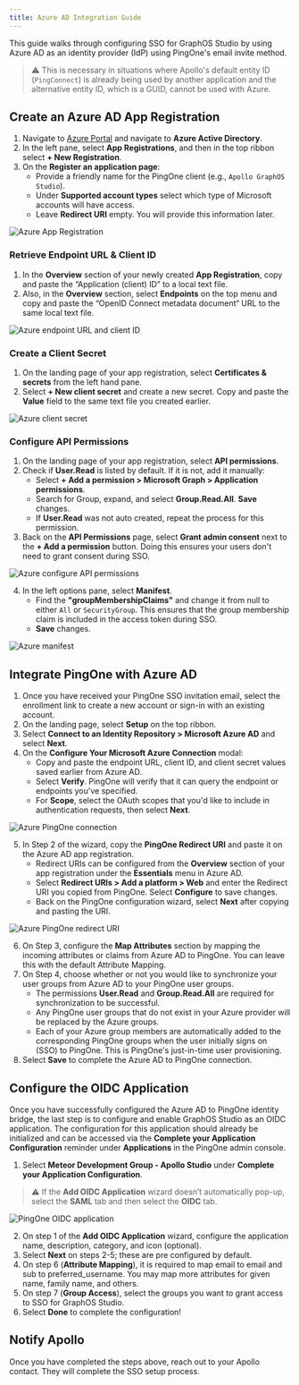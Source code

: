 ```yaml
---
title: Azure AD Integration Guide
---
```


This guide walks through configuring SSO for GraphOS Studio by using Azure AD as an identity provider (IdP) using PingOne's email invite method.

> ⚠️ This is necessary in situations where Apollo's default entity ID (`PingConnect`) is already being used by another application and the alternative entity ID, which is a GUID, cannot be used with Azure.  

## Create an Azure AD App Registration
1. Navigate to [Azure Portal](http://portal.azure.com/) and navigate to **Azure Active Directory**.
1. In the left pane, select **App Registrations**, and then in the top ribbon select **+ New Registration**.
1. On the **Register an application page**:
   * Provide a friendly name for the PingOne client (e.g., `Apollo GraphOS Studio`).
   * Under **Supported account types** select which type of Microsoft accounts will have access.
   * Leave **Redirect URI** empty. You will provide this information later.  
    
<img
  src="../img/sso/azure-app-registration.gif"
  alt="Azure App Registration"
  class="screenshot"
/>

### Retrieve Endpoint URL & Client ID
1. In the **Overview** section of your newly created **App Registration**, copy and paste the “Application (client) ID” to a local text file.
1. Also, in the **Overview** section, select **Endpoints** on the top menu and copy and paste the “OpenID Connect metadata document“ URL to the same local text file.  
  
<img
  src="../img/sso/azure-client-id-endpoint.gif"
  alt="Azure endpoint URL and client ID"
  class="screenshot"
/> 

### Create a Client Secret 
1. On the landing page of your app registration, select **Certificates & secrets** from the left hand pane.
1. Select **+ New client secret** and create a new secret. Copy and paste the **Value** field to the same text file you created earlier.

<img
  src="../img/sso/azure-client-secret.gif"
  alt="Azure client secret"
  class="screenshot"
/> 

### Configure API Permissions
1. On the landing page of your app registration, select **API permissions**.
1. Check if **User.Read** is listed by default. If it is not, add it manually:
   * Select **+ Add a permission > Microsoft Graph > Application permissions**.
   * Search for Group, expand, and select **Group.Read.All**. **Save** changes.
   * If **User.Read** was not auto created, repeat the process for this permission.
1. Back on the **API Permissions** page, select **Grant admin consent** next to the **+ Add a permission** button. Doing this ensures your users don't need to grant consent during SSO.

<img
  src="../img/sso/azure-configure-api-permissions.gif"
  alt="Azure configure API permissions"
  class="screenshot"
/> 

4. In the left options pane, select **Manifest**.
   * Find the **"groupMembershipClaims"** and change it from null to either `All` or `SecurityGroup`. This ensures that the group membership claim is included in the access token during SSO.
   * **Save** changes.

<img
  src="../img/sso/azure-manifest.png"
  alt="Azure manifest"
  class="screenshot"
/> 

## Integrate PingOne with Azure AD
1. Once you have received your PingOne SSO invitation email, select the enrollment link to create a new account or sign-in with an existing account.
2. On the landing page, select **Setup** on the top ribbon.
3. Select **Connect to an Identity Repository > Microsoft Azure AD** and select **Next**.
4. On the **Configure Your Microsoft Azure Connection** modal:
   * Copy and paste the endpoint URL, client ID, and client secret values saved earlier from Azure AD.  
   * Select **Verify**. PingOne will verify that it can query the endpoint or endpoints you've specified.
   * For **Scope**, select the OAuth scopes that you'd like to include in authentication requests, then select **Next**.

<img
  src="../img/sso/azure-pingone-connection.gif"
  alt="Azure PingOne connection"
  class="screenshot"
/> 

5. In Step 2 of the wizard, copy the **PingOne Redirect URI** and paste it on the Azure AD app registration.
   * Redirect URIs can be configured from the **Overview** section of your app registration under the **Essentials** menu in Azure AD.
   * Select **Redirect URIs > Add a platform > Web** and enter the Redirect URI you copied from PingOne. Select **Configure** to save changes.
   * Back on the PingOne configuration wizard, select **Next** after copying and pasting the URI.

<img
  src="../img/sso/azure-pingone-redirect-uri.gif"
  alt="Azure PingOne redirect URI"
  class="screenshot"
/> 

6. On Step 3, configure the **Map Attributes** section by mapping the incoming attributes or claims from Azure AD to PingOne. You can leave this with the default Attribute Mapping.
7. On Step 4, choose whether or not you would like to synchronize your user groups from Azure AD to your PingOne user groups. 
   * The permissions **User.Read** and **Group.Read.All** are required for synchronization to be successful.
   * Any PingOne user groups that do not exist in your Azure provider will be replaced by the Azure groups.
   * Each of your Azure group members are automatically added to the corresponding PingOne groups when the user initially signs on (SSO) to PingOne. This is PingOne's just-in-time user provisioning.
8. Select **Save** to complete the Azure AD to PingOne connection.

## Configure the OIDC Application
Once you have successfully configured the Azure AD to PingOne identity bridge, the last step is to configure and enable GraphOS Studio as an OIDC application. The configuration for this application should already be initialized and can be accessed via the **Complete your Application Configuration** reminder under **Applications** in the PingOne admin console.

1. Select **Meteor Development Group - Apollo Studio** under **Complete your Application Configuration**.
> ⚠️ If the **Add OIDC Application** wizard doesn’t automatically pop-up, select the **SAML** tab and then select the **OIDC** tab.

<img
  src="../img/sso/azure-oidc-application.gif"
  alt="PingOne OIDC application"
  class="screenshot"
/> 

2. On step 1 of the **Add OIDC Application** wizard, configure the application name, description, category, and icon (optional).
3. Select **Next** on steps 2-5; these are pre configured by default. 
4. On step 6 (**Attribute Mapping**), it is required to map email to email and sub to preferred_username. You may map more attributes for given name, family name, and others. 
5. On step 7 (**Group Access**), select the groups you want to grant access to SSO for GraphOS Studio. 
6. Select **Done** to complete the configuration!

## Notify Apollo
Once you have completed the steps above, reach out to your Apollo contact.  They will complete the SSO setup process.